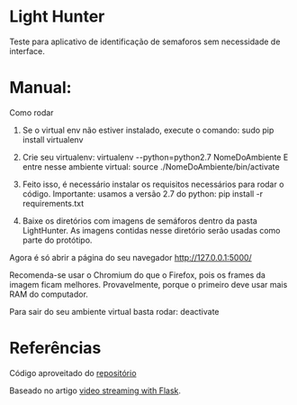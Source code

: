 Light Hunter
=====================

Teste para aplicativo de identificação de semaforos sem necessidade de interface.


Manual:
=====================


Como rodar

1. Se o virtual env não estiver instalado, execute o comando:
   sudo pip install virtualenv

2. Crie seu virtualenv:
   virtualenv --python=python2.7 NomeDoAmbiente
   E entre nesse ambiente virtual:
   source ./NomeDoAmbiente/bin/activate


3. Feito isso, é necessário instalar os requisitos necessários
   para rodar o código. Importante: usamos a versão 2.7 do python:
   pip install -r requirements.txt
   

4. Baixe os diretórios com imagens de semáforos dentro da pasta LightHunter.
As imagens contidas nesse diretório serão usadas como parte do protótipo.

Agora é só abrir a página do seu navegador http://127.0.0.1:5000/

Recomenda-se usar o Chromium do que o Firefox, pois os frames da imagem ficam
melhores. Provavelmente, porque o primeiro deve usar mais RAM do computador.

Para sair do seu ambiente virtual basta rodar: deactivate


Referências
=====================

Código aproveitado do [repositório](http://github.com/miguelgrinberg/flask-video-streaming) 

Baseado no artigo [video streaming with Flask](http://blog.miguelgrinberg.com/post/video-streaming-with-flask).
